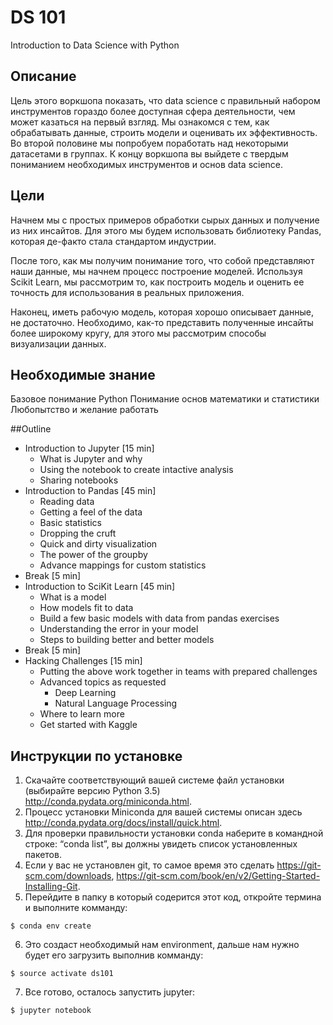 # DS 101

Introduction to Data Science with Python


## Описание


Цель этого воркшопа показать, что data science с правильный набором инструментов гораздо более доступная сфера деятельности, чем может казаться на первый взгляд. Мы ознакомся с тем, как обрабатывать данные, строить модели и оценивать их эффективность. Во второй половине мы попробуем поработать над некоторыми датасетами в группах.
К концу воркшопа вы выйдете с твердым пониманием необходимых инструментов и основ data science.


## Цели
Начнем мы с простых примеров обработки сырых данных и получение из них инсайтов. Для этого мы будем использовать библиотеку Pandas, которая де-факто стала стандартом индустрии.

После того, как мы получим понимание того, что собой представляют наши данные, мы начнем процесс построение моделей.
Используя Scikit Learn, мы рассмотрим то, как построить модель и оценить ее точность для использования в реальных приложения.

Наконец, иметь рабочую модель, которая хорошо описывает данные, не достаточно. Необходимо, как-то представить полученные инсайты более широкому кругу, для этого мы рассмотрим способы визуализации данных.

## Необходимые знание
Базовое понимание Python
Понимание основ математики и статистики
Любопытство и желание работать



##Outline

- Introduction to Jupyter [15 min]
  - What is Jupyter and why
  - Using the notebook to create intactive analysis
  - Sharing notebooks
- Introduction to Pandas [45 min]
  - Reading data
  - Getting a feel of the data
  - Basic statistics
  - Dropping the cruft
  - Quick and dirty visualization
  - The power of the groupby
  - Advance mappings for custom statistics
- Break [5 min]
- Introduction to SciKit Learn [45 min]
  - What is a model
  - How models fit to data
  - Build a few basic models with data from pandas exercises
  - Understanding the error in your model
  - Steps to building better and better models
- Break [5 min]
- Hacking Challenges [15 min]
  - Putting the above work together in teams with prepared challenges
  - Advanced topics as requested
    - Deep Learning
    - Natural Language Processing
  - Where to learn more
  - Get started with Kaggle

## Инструкции по установке

1. Скачайте соответствующий вашей системе файл установки (выбирайте версию Python 3.5) http://conda.pydata.org/miniconda.html.
2. Процесс установки Miniconda для вашей системы описан здесь http://conda.pydata.org/docs/install/quick.html.
3. Для проверки правильности установки conda наберите в командной строке: “conda list”, вы должны увидеть список установленных пакетов.
4. Если у вас не установлен git, то самое время это сделать https://git-scm.com/downloads, https://git-scm.com/book/en/v2/Getting-Started-Installing-Git.
5. Перейдите в папку в который содерится этот код, откройте термина и выполните комманду:
```
$ conda env create
```
6. Это создаст необходимый нам environment, дальше нам нужно будет его загрузить выполнив комманду:
```
$ source activate ds101
```
7. Все готово, осталось запустить jupyter:
```
$ jupyter notebook
```
